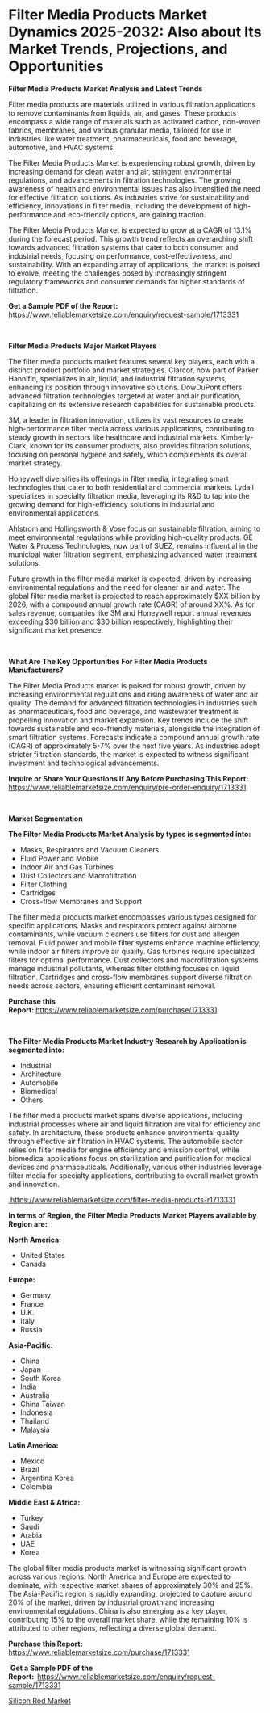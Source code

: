 <p><h1>Filter Media Products Market Dynamics 2025-2032: Also about Its Market Trends, Projections, and Opportunities</h1></p><p><strong>Filter Media Products Market Analysis and Latest Trends</strong></p>
<p><p>Filter media products are materials utilized in various filtration applications to remove contaminants from liquids, air, and gases. These products encompass a wide range of materials such as activated carbon, non-woven fabrics, membranes, and various granular media, tailored for use in industries like water treatment, pharmaceuticals, food and beverage, automotive, and HVAC systems. </p><p>The Filter Media Products Market is experiencing robust growth, driven by increasing demand for clean water and air, stringent environmental regulations, and advancements in filtration technologies. The growing awareness of health and environmental issues has also intensified the need for effective filtration solutions. As industries strive for sustainability and efficiency, innovations in filter media, including the development of high-performance and eco-friendly options, are gaining traction.</p><p>The Filter Media Products Market is expected to grow at a CAGR of 13.1% during the forecast period. This growth trend reflects an overarching shift towards advanced filtration systems that cater to both consumer and industrial needs, focusing on performance, cost-effectiveness, and sustainability. With an expanding array of applications, the market is poised to evolve, meeting the challenges posed by increasingly stringent regulatory frameworks and consumer demands for higher standards of filtration.</p></p>
<p><strong>Get a Sample PDF of the Report:&nbsp;</strong> <a href="https://www.reliablemarketsize.com/enquiry/request-sample/1713331?utm_campaign=3348&utm_medium=2&utm_source=Github&utm_content=ia&utm_term=01042025&utm_id=filter-media-products">https://www.reliablemarketsize.com/enquiry/request-sample/1713331</a></p>
<p>&nbsp;</p>
<p><strong>Filter Media Products Major Market Players</strong></p>
<p><p>The filter media products market features several key players, each with a distinct product portfolio and market strategies. Clarcor, now part of Parker Hannifin, specializes in air, liquid, and industrial filtration systems, enhancing its position through innovative solutions. DowDuPont offers advanced filtration technologies targeted at water and air purification, capitalizing on its extensive research capabilities for sustainable products.</p><p>3M, a leader in filtration innovation, utilizes its vast resources to create high-performance filter media across various applications, contributing to steady growth in sectors like healthcare and industrial markets. Kimberly-Clark, known for its consumer products, also provides filtration solutions, focusing on personal hygiene and safety, which complements its overall market strategy.</p><p>Honeywell diversifies its offerings in filter media, integrating smart technologies that cater to both residential and commercial markets. Lydall specializes in specialty filtration media, leveraging its R&D to tap into the growing demand for high-efficiency solutions in industrial and environmental applications.</p><p>Ahlstrom and Hollingsworth & Vose focus on sustainable filtration, aiming to meet environmental regulations while providing high-quality products. GE Water & Process Technologies, now part of SUEZ, remains influential in the municipal water filtration segment, emphasizing advanced water treatment solutions.</p><p>Future growth in the filter media market is expected, driven by increasing environmental regulations and the need for cleaner air and water. The global filter media market is projected to reach approximately $XX billion by 2026, with a compound annual growth rate (CAGR) of around XX%. As for sales revenue, companies like 3M and Honeywell report annual revenues exceeding $30 billion and $30 billion respectively, highlighting their significant market presence.</p></p>
<p>&nbsp;</p>
<p><strong>What Are The Key Opportunities For Filter Media Products Manufacturers?</strong></p>
<p><p>The Filter Media Products market is poised for robust growth, driven by increasing environmental regulations and rising awareness of water and air quality. The demand for advanced filtration technologies in industries such as pharmaceuticals, food and beverage, and wastewater treatment is propelling innovation and market expansion. Key trends include the shift towards sustainable and eco-friendly materials, alongside the integration of smart filtration systems. Forecasts indicate a compound annual growth rate (CAGR) of approximately 5-7% over the next five years. As industries adopt stricter filtration standards, the market is expected to witness significant investment and technological advancements.</p></p>
<p><strong>Inquire or Share Your Questions If Any Before Purchasing This Report:</strong> <a href="https://www.reliablemarketsize.com/enquiry/pre-order-enquiry/1713331?utm_campaign=3348&utm_medium=2&utm_source=Github&utm_content=ia&utm_term=01042025&utm_id=filter-media-products">https://www.reliablemarketsize.com/enquiry/pre-order-enquiry/1713331</a></p>
<p>&nbsp;</p>
<p><strong>Market Segmentation</strong></p>
<p><strong>The Filter Media Products Market Analysis by types is segmented into:</strong></p>
<p><ul><li>Masks, Respirators and Vacuum Cleaners</li><li>Fluid Power and Mobile</li><li>Indoor Air and Gas Turbines</li><li>Dust Collectors and Macrofiltration</li><li>Filter Clothing</li><li>Cartridges</li><li>Cross-flow Membranes and Support</li></ul></p>
<p><p>The filter media products market encompasses various types designed for specific applications. Masks and respirators protect against airborne contaminants, while vacuum cleaners use filters for dust and allergen removal. Fluid power and mobile filter systems enhance machine efficiency, while indoor air filters improve air quality. Gas turbines require specialized filters for optimal performance. Dust collectors and macrofiltration systems manage industrial pollutants, whereas filter clothing focuses on liquid filtration. Cartridges and cross-flow membranes support diverse filtration needs across sectors, ensuring efficient contaminant removal.</p></p>
<p><strong>Purchase this Report:&nbsp;</strong><a href="https://www.reliablemarketsize.com/purchase/1713331?utm_campaign=3348&utm_medium=2&utm_source=Github&utm_content=ia&utm_term=01042025&utm_id=filter-media-products">https://www.reliablemarketsize.com/purchase/1713331</a></p>
<p>&nbsp;</p>
<p><strong>The Filter Media Products Market Industry Research by Application is segmented into:</strong></p>
<p><ul><li>Industrial</li><li>Architecture</li><li>Automobile</li><li>Biomedical</li><li>Others</li></ul></p>
<p><p>The filter media products market spans diverse applications, including industrial processes where air and liquid filtration are vital for efficiency and safety. In architecture, these products enhance environmental quality through effective air filtration in HVAC systems. The automobile sector relies on filter media for engine efficiency and emission control, while biomedical applications focus on sterilization and purification for medical devices and pharmaceuticals. Additionally, various other industries leverage filter media for specialty applications, contributing to overall market growth and innovation.</p></p>
<p><a href="https://www.reliablemarketsize.com/filter-media-products-r1713331?utm_campaign=3348&utm_medium=2&utm_source=Github&utm_content=ia&utm_term=01042025&utm_id=filter-media-products">&nbsp;https://www.reliablemarketsize.com/filter-media-products-r1713331</a></p>
<p><strong>In terms of Region, the Filter Media Products Market Players available by Region are:</strong></p>
<p>
    <p> <strong> North America: </strong>
        <ul>
            <li>United States</li>
            <li>Canada</li>
        </ul>
        </p> 
    <p> <strong> Europe: </strong>
        <ul>
            <li>Germany</li>
            <li>France</li>
            <li>U.K.</li>
            <li>Italy</li>
            <li>Russia</li>
        </ul>
        </p> 
    <p> <strong> Asia-Pacific: </strong>
        <ul>
            <li>China</li>
            <li>Japan</li>
            <li>South Korea</li>
            <li>India</li>
            <li>Australia</li>
            <li>China Taiwan</li>
            <li>Indonesia</li>
            <li>Thailand</li>
            <li>Malaysia</li>
        </ul>
        </p> 
    <p> <strong> Latin America: </strong>
        <ul>
            <li>Mexico</li>
            <li>Brazil</li>
            <li>Argentina Korea</li>
            <li>Colombia</li>
        </ul>
        </p> 
    <p> <strong> Middle East & Africa: </strong>
        <ul>
            <li>Turkey</li>
            <li>Saudi</li>
            <li>Arabia</li>
            <li>UAE</li>
            <li>Korea</li>
        </ul>
    </p>
    </p>
<p><p>The global filter media products market is witnessing significant growth across various regions. North America and Europe are expected to dominate, with respective market shares of approximately 30% and 25%. The Asia-Pacific region is rapidly expanding, projected to capture around 20% of the market, driven by industrial growth and increasing environmental regulations. China is also emerging as a key player, contributing 15% to the overall market share, while the remaining 10% is attributed to other regions, reflecting a diverse global demand.</p></p>
<p><strong>Purchase this Report: </strong><a href="https://www.reliablemarketsize.com/purchase/1713331?utm_campaign=3348&utm_medium=2&utm_source=Github&utm_content=ia&utm_term=01042025&utm_id=filter-media-products">https://www.reliablemarketsize.com/purchase/1713331</a></p>
<p>&nbsp;<strong>Get a Sample PDF of the Report:&nbsp;&nbsp;</strong><a href="https://www.reliablemarketsize.com/enquiry/request-sample/1713331?utm_campaign=3348&utm_medium=2&utm_source=Github&utm_content=ia&utm_term=01042025&utm_id=filter-media-products">https://www.reliablemarketsize.com/enquiry/request-sample/1713331</a></p>
<p><strong></strong></p>
<p><p><a href="https://github.com/lestymbango/Market-Research-Report-List-1/blob/main/silicon-rod-market.md?utm_campaign=3348&utm_medium=2&utm_source=Github&utm_content=ia&utm_term=01042025&utm_id=filter-media-products">Silicon Rod Market</a></p></p>